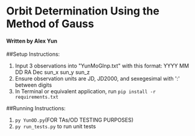 # Orbit Determination Using the Method of Gauss
#### Written by Alex Yun
##Setup Instructions:
1) Input 3 observations into "YunMoGInp.txt" with this format: YYYY MM DD RA Dec sun_x sun_y sun_z
2) Ensure observation units are JD, JD2000, and sexegesimal with ':' between digits
3) In Terminal or equivalent application, run ```pip install -r requirements.txt```

##Running Instructions:
1) ```py YunOD.py```(FOR TAs/OD TESTING PURPOSES)
2) ```py run_tests.py``` to run unit tests